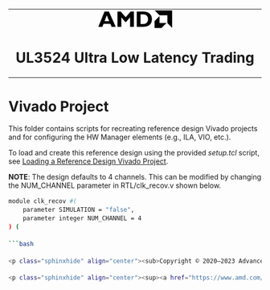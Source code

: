 <table class="sphinxhide" width="100%">
 <tr width="100%">
    <td align="center"><img src="https://raw.githubusercontent.com/Xilinx/Image-Collateral/main/xilinx-logo.png" width="30%"/><h1>UL3524 Ultra Low Latency Trading</h1>
    </td>
 </tr>
</table>

# Vivado Project
This folder contains scripts for recreating reference design Vivado projects and for configuring the HW Manager elements (e.g., ILA, VIO, etc.). 

To load and create this reference design using the provided *setup.tcl* script, see [Loading a Reference Design Vivado Project](../../Docs/loading_ref_proj.md).

**NOTE**:  The design defaults to 4 channels.  This can be modified by changing the NUM_CHANNEL parameter in RTL/clk_recov.v shown below.

```bash
module clk_recov #(
    parameter SIMULATION = "false",
    parameter integer NUM_CHANNEL = 4
) (

```bash

<p class="sphinxhide" align="center"><sub>Copyright © 2020–2023 Advanced Micro Devices, Inc</sub></p>

<p class="sphinxhide" align="center"><sup><a href="https://www.amd.com/en/corporate/copyright">Terms and Conditions</a></sup></p>
